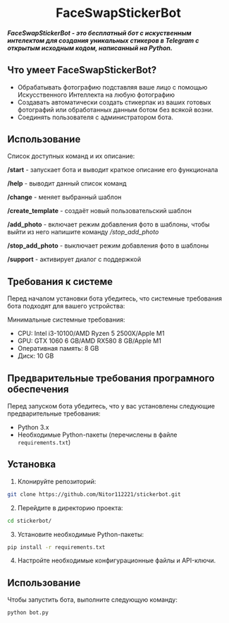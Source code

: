 # <div align="center">FaceSwapStickerBot</div>  
  

##### FaceSwapStickerBot - это бесплатный бот с искуственным интелектом для создания уникальных стикеров в Telegram с открытым исходным кодом, написанный на Python.   
  

## Что умеет FaceSwapStickerBot?  
  

- Обрабатывать фотографию подставляя ваше лицо с помощью Искусственного Интеллекта на любую фотографию
- Создавать автоматически создать стикерпак из ваших готовых фотографий или обработанных данным ботом без всякой возни.
- Соединять пользователя с администратором бота.
  

## Использование  
  

Список доступных команд и их описание:

**/start** - запускает бота и выводит краткое описание его функционала

**/help** - выводит данный список команд

**/change** - меняет выбранный шаблон

**/create_template** - создаёт новый пользовательский шаблон

**/add_photo** - включает режим добавления фото в шаблоны, 
чтобы выйти из него напишите команду */stop_add_photo*

**/stop_add_photo** - выключает режим добавления фото в шаблоны

**/support** - активирует диалог с поддержкой  


## Требования к системе

Перед началом установки бота убедитесь, что системные требования бота подходят для вашего устройства:

Минимальные системные требования:
- CPU: Intel i3-10100/AMD Ryzen 5 2500X/Apple M1
- GPU: GTX 1060 6 GB/AMD RX580 8 GB/Apple M1
- Оперативная память: 8 GB
- Диск: 10 GB
  
## Предварительные требования програмного обеспечения

Перед запуском бота убедитесь, что у вас установлены следующие предварительные требования:

- Python 3.x
- Необходимые Python-пакеты (перечислены в файле `requirements.txt`)

## Установка

1. Клонируйте репозиторий:

```bash
git clone https://github.com/Nitor112221/stickerbot.git
```

2. Перейдите в директорию проекта:

```bash
cd stickerbot/
```

3. Установите необходимые Python-пакеты:

```bash
pip install -r requirements.txt
```

4. Настройте необходимые конфигурационные файлы и API-ключи.

## Использование

Чтобы запустить бота, выполните следующую команду:

```bash
python bot.py
```
